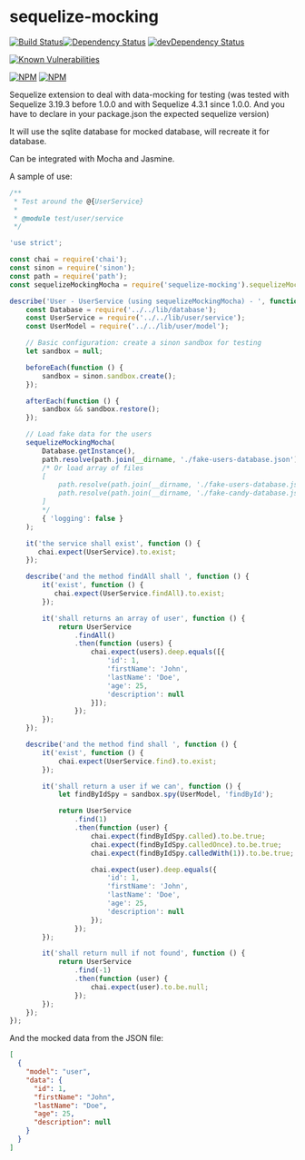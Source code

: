 # sequelize-mocking

[![Build Status](https://travis-ci.org/rochejul/sequelize-mocking.svg?branch=master)](https://travis-ci.org/rochejul/sequelize-mocking)[![Dependency Status](https://david-dm.org/rochejul/sequelize-mocking.svg)](https://david-dm.org/rochejul/sequelize-mocking)
[![devDependency Status](https://david-dm.org/rochejul/sequelize-mocking/dev-status.svg)](https://david-dm.org/rochejul/sequelize-mocking#info=devDependencies)

[![Known Vulnerabilities](https://snyk.io/test/github/rochejul/sequelize-mocking/badge.svg)](https://snyk.io/test/github/rochejul/sequelize-mocking)

[![NPM](https://nodei.co/npm/sequelize-mocking.png?downloads=true&downloadRank=true)](https://nodei.co/npm/sequelize-mocking/)
[![NPM](https://nodei.co/npm-dl/sequelize-mocking.png?&months=6&height=3)](https://nodei.co/npm/sequelize-mocking/)


Sequelize extension to deal with data-mocking for testing (was tested with Sequelize 3.19.3 before 1.0.0 and with Sequelize 4.3.1 since 1.0.0. And you have to declare in your package.json the expected sequelize version)

It will use the sqlite database for mocked database, will recreate it for database.

Can be integrated with Mocha and Jasmine.

A sample of use:

````js
/**
 * Test around the @{UserService}
 *
 * @module test/user/service
 */

'use strict';

const chai = require('chai');
const sinon = require('sinon');
const path = require('path');
const sequelizeMockingMocha = require('sequelize-mocking').sequelizeMockingMocha;

describe('User - UserService (using sequelizeMockingMocha) - ', function () {
    const Database = require('../../lib/database');
    const UserService = require('../../lib/user/service');
    const UserModel = require('../../lib/user/model');

    // Basic configuration: create a sinon sandbox for testing
    let sandbox = null;

    beforeEach(function () {
        sandbox = sinon.sandbox.create();
    });

    afterEach(function () {
        sandbox && sandbox.restore();
    });

    // Load fake data for the users
    sequelizeMockingMocha(
        Database.getInstance(),
        path.resolve(path.join(__dirname, './fake-users-database.json')),
        /* Or load array of files
        [
            path.resolve(path.join(__dirname, './fake-users-database.json')),
            path.resolve(path.join(__dirname, './fake-candy-database.json')),
        ]
        */
        { 'logging': false }
    );

    it('the service shall exist', function () {
       chai.expect(UserService).to.exist;
    });

    describe('and the method findAll shall ', function () {
        it('exist', function () {
           chai.expect(UserService.findAll).to.exist;
        });

        it('shall returns an array of user', function () {
            return UserService
                .findAll()
                .then(function (users) {
                    chai.expect(users).deep.equals([{
                        'id': 1,
                        'firstName': 'John',
                        'lastName': 'Doe',
                        'age': 25,
                        'description': null
                    }]);
                });
        });
    });

    describe('and the method find shall ', function () {
        it('exist', function () {
            chai.expect(UserService.find).to.exist;
        });

        it('shall return a user if we can', function () {
            let findByIdSpy = sandbox.spy(UserModel, 'findById');

            return UserService
                .find(1)
                .then(function (user) {
                    chai.expect(findByIdSpy.called).to.be.true;
                    chai.expect(findByIdSpy.calledOnce).to.be.true;
                    chai.expect(findByIdSpy.calledWith(1)).to.be.true;

                    chai.expect(user).deep.equals({
                        'id': 1,
                        'firstName': 'John',
                        'lastName': 'Doe',
                        'age': 25,
                        'description': null
                    });
                });
        });

        it('shall return null if not found', function () {
            return UserService
                .find(-1)
                .then(function (user) {
                    chai.expect(user).to.be.null;
                });
        });
    });
});
````

And the mocked data from the JSON file:

````JSON
[
  {
    "model": "user",
    "data": {
      "id": 1,
      "firstName": "John",
      "lastName": "Doe",
      "age": 25,
      "description": null
    }
  }
]
````
